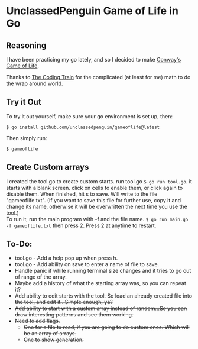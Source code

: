 # UnclassedPenguin Game of Life in Go

## Reasoning

I have been practicing my go lately, and so I decided to make [Conway's Game of Life](https://en.wikipedia.org/wiki/Conway%27s_Game_of_Life).  

Thanks to [The Coding Train](https://www.youtube.com/watch?v=FWSR_7kZuYg) for the complicated (at least for me) math to do the wrap around world.  

## Try it Out

To try it out yourself, make sure your go environment is set up, then:

```shell
$ go install github.com/unclassedpenguin/gameoflife@latest
```

Then simply run:

```shell
$ gameoflife
```

## Create Custom arrays

I created the tool.go to create custom starts. run tool.go `$ go run tool.go`. it starts with a blank screen. click on cells to enable them, or click again to disable them. When finished, hit s to save. Will write to the file "gameoflife.txt". (If you want to save this file for further use, copy it and change its name, otherwise it will be overwritten the next time you use the tool.)  
To run it, run the main program with -f and the file name. `$ go run main.go -f gameoflife.txt` then press 2. Press 2 at anytime to restart.  

## To-Do:

- tool.go - Add a help pop up when press h.
- tool.go - Add ability on save to enter a name of file to save.
- Handle panic if while running terminal size changes and it tries to go out of range of the array.
- Maybe add a history of what the starting array was, so you can repeat it?
- ~~Add ability to edit starts with the tool. So load an already created file into the tool, and edit it...Simple enough, ya?~~
- ~~Add ability to start with a custom array instead of random...So you can draw interesting patterns and see them working.~~
- ~~Need to add flags.~~ 
  - ~~One for a file to read, if you are going to do custom ones. Which will be an array of arrays.~~
  - ~~One to show generation.~~
